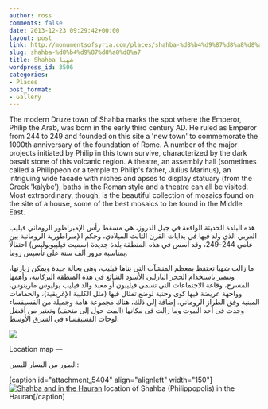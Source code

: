 ```yaml
---
author: ross
comments: false
date: 2013-12-23 09:29:42+00:00
layout: post
link: http://monumentsofsyria.com/places/shahba-%d8%b4%d9%87%d8%a8%d8%a7/
slug: shahba-%d8%b4%d9%87%d8%a8%d8%a7
title: Shahba شهبا
wordpress_id: 3506
categories:
- Places
post_format:
- Gallery
---
```


The modern Druze town of Shahba marks the spot where the Emperor, Philip the Arab, was born in the early third century AD. He ruled as Emperor from 244 to 249 and founded on this site a 'new town' to commemorate the 1000th anniversary of the foundation of Rome.
A number of the major projects initiated by Philip in this town survive, characterized by the dark basalt stone of this volcanic region. A theatre, an assembly hall (sometimes called a Philippeon or a temple to Philip's father, Julius Marinus), an intriguing wide facade with niches and apses to display statuary (from the Greek 'kalybe'), baths in the Roman style and a theatre can all be visited. Most extraordinary, though, is the beautiful collection of mosaics found on the site of a house, some of the best mosaics to be found in the Middle East.


هذه البلدة الحديثة الواقعة في جبل الدروز، هي مسقط رأس الإمبراطور الروماني فيليب العربي الذي ولد فيها في بدايات القرن الثالث الميلادي، وحكم الإمبراطورية الرومانية بين عامي 244-249، وقد أسس في هذه المنطقة بلدة جديدة (سميت فيليبوبوليس) احتفالاً بمناسبة مرور ألف سنة على تأسيس روما.




ما زالت شهبا تحتفظ بمعظم المنشآت التي بناها فيليب، وهي بحالة جيدة ويمكن زيارتها، وتتميز باستخدام الحجر البازلتي الأسود الشائع في هذه المنطقة البركانية، وأهمها المسرح، وقاعة الاجتماعات التي تسمى فيليبون أو معبد والد فيليب يوليوس مارينوس، وواجهة عريضة فيها كوى وحنية لوضع تمثال فيها (مثل الكليبة الإغريقية)، والحمامات المبنية وفق الطراز الروماني. إضافة إلى ذلك، هناك مجموعة هامة وجميلة من الفسيفساء وجدت في أحد البيوت وما زالت في مكانها (البيت حول إلى متحف) وتعتبر من أفضل لوحات الفسيفساء في الشرق الأوسط.


![](http://monumentsofsyria.com/nextgen-attach_to_post/preview/id--3521)

Location map —


الصور من اليسار لليمين:




[caption id="attachment_5404" align="alignleft" width="150"][![Shahba and in the Hauran](http://monumentsofsyria.com/wp/wp-content/uploads/Shahba-location-150x150.png)](http://monumentsofsyria.com/wp/wp-content/uploads/Shahba-location.png) location of Shahba (Philippopolis) in the Hauran[/caption]
